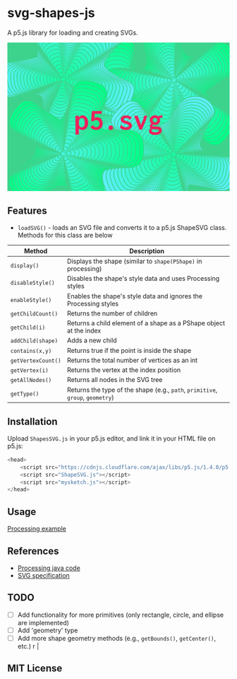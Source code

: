 # svg-shapes-js
A p5.js library for loading and creating SVGs. 

![p5Shape](./p5ShapeSVG.png)

## Features

+ `loadSVG()` - loads an SVG file and converts it to a p5.js ShapeSVG class. Methods for this class are below

| Method             | Description                                                                 |
|--------------------|-----------------------------------------------------------------------------|
| `display()`          | Displays the shape (similar to `shape(PShape)` in processing) |
| `disableStyle()`     | Disables the shape's style data and uses Processing styles                   |
| `enableStyle()`      | Enables the shape's style data and ignores the Processing styles             |
| `getChildCount()`    | Returns the number of children                                              |
| `getChild(i)`    | Returns a child element of a shape as a PShape object at the index                       |
| `addChild(shape)`         | Adds a new child                                                            |
| `contains(x,y)`        | Returns true if the point is inside the shape                               |
| `getVertexCount()`   | Returns the total number of vertices as an int                              |
| `getVertex(i)`        | Returns the vertex at the index position                                    |
| `getAllNodes()`      | Returns all nodes in the SVG tree                                          |
| `getType()`          | Returns the type of the shape (e.g., `path`, `primitive`, `group`, `geometry`) |

## Installation
Upload `ShapesSVG.js` in your p5.js editor, and link it in your HTML file on p5.js:

```javascript
<head>
    <script src="https://cdnjs.cloudflare.com/ajax/libs/p5.js/1.4.0/p5.js"></script>
    <script src="ShapeSVG.js"></script>
    <script src="mysketch.js"></script>
</head>
```

## Usage
[Processing example](https://editor.p5js.org/ifenghm/sketches/yHnx6FDvb)

## References 

- [Processing java code](https://github.com/processing/processing4/blob/main/core/src/processing/core/PShapeSVG.java#L1040)
- [SVG specification](https://www.w3.org/TR/SVG2/)

## TODO
- [ ] Add functionality for more primitives (only rectangle, circle, and ellipse are implemented)
- [ ] Add 'geometry' type
- [ ] Add more shape geometry methods (e.g., `getBounds()`, `getCenter()`, etc.)
r                                                        |
## MIT License
